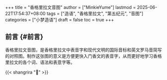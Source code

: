 +++
title = "香格里拉文音图"
author = ["MinkieYume"]
lastmod = 2025-06-22T17:54:37+08:00
tags = ["造语", "香格里拉文", "第五纪元", "音图"]
categories = ["小梦造语"]
draft = false
toc = true
+++

## 前言 {#前言}

香格里拉文音图，是香格里拉文中表音字和现代文明的国际音标和英文罗马音简写的对照图。制作这张图的意义是方便更快入门香文的表音字，从而更好地学习香格里拉文的各个词、语法和表意字等。

{{< shangrira "󰀁" >}}
